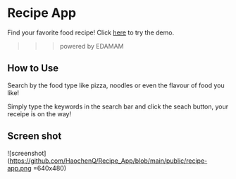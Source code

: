 # Recipe App

Find your favorite food recipe! Click [here](https://recipe-app-frynn1bp8.vercel.app/) to try the demo.

> > > powered by EDAMAM

## How to Use

Search by the food type like pizza, noodles or even the flavour of food you like!<br/>

Simply type the keywords in the search bar and click the seach button, your receipe is on the way!

## Screen shot

![screenshot](https://github.com/HaochenQ/Recipe_App/blob/main/public/recipe-app.png =640x480)
